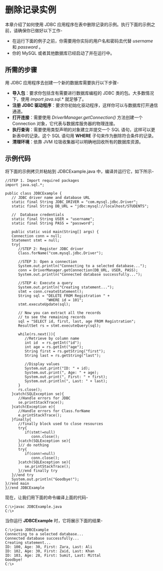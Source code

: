 # 删除记录实例

本章介绍了如何使用 JDBC 应用程序在表中删除记录的示例。执行下面的示例之前，请确保你已做好以下工作-

- 在运行下面的例子之前，你需要用你实际的用户名和密码去代替  *username* 和 *password* 。
- 你的 MySQL 或者其他数据库已经启动了并在运行中。

## 所需的步骤

用 JDBC 应用程序去创建一个新的数据库需要执行以下步骤-

- **导入包**：要求你包括含有需要进行数据库编程的 JDBC 类的包。大多数情况下，使用 *import java.sql.** 就足够了。
- **注册 JDBC 驱动程序**：要求你初始化驱动程序，这样你可以与数据库打开通信通道。
- **打开连接**：需要使用 *DriverManager.getConnection()* 方法创建一个 Connection 对象，它代表与数据库服务器的物理连接。
- **执行查询**：需要使用类型声明的对象建立并提交一个 SQL 语句，这样可以更新表中的记录。这个 SQL 语句用 **WHERE** 子句来作为删除符合条件的记录。
- **清理环境**：依靠 JVM 垃圾收集器可以明确地回收所有的数据库资源。

## 示例代码

将下面的示例拷贝并粘帖到 JDBCExample.java 中，编译并运行它，如下所示-

```
//STEP 1. Import required packages
import java.sql.*;

public class JDBCExample {
   // JDBC driver name and database URL
   static final String JDBC_DRIVER = "com.mysql.jdbc.Driver";  
   static final String DB_URL = "jdbc:mysql://localhost/STUDENTS";

   //  Database credentials
   static final String USER = "username";
   static final String PASS = "password";
   
   public static void main(String[] args) {
   Connection conn = null;
   Statement stmt = null;
   try{
      //STEP 2: Register JDBC driver
      Class.forName("com.mysql.jdbc.Driver");

      //STEP 3: Open a connection
      System.out.println("Connecting to a selected database...");
      conn = DriverManager.getConnection(DB_URL, USER, PASS);
      System.out.println("Connected database successfully...");
      
      //STEP 4: Execute a query
      System.out.println("Creating statement...");
      stmt = conn.createStatement();
      String sql = "DELETE FROM Registration " +
                   "WHERE id = 101";
      stmt.executeUpdate(sql);

      // Now you can extract all the records
      // to see the remaining records
      sql = "SELECT id, first, last, age FROM Registration";
      ResultSet rs = stmt.executeQuery(sql);

      while(rs.next()){
         //Retrieve by column name
         int id  = rs.getInt("id");
         int age = rs.getInt("age");
         String first = rs.getString("first");
         String last = rs.getString("last");

         //Display values
         System.out.print("ID: " + id);
         System.out.print(", Age: " + age);
         System.out.print(", First: " + first);
         System.out.println(", Last: " + last);
      }
      rs.close();
   }catch(SQLException se){
      //Handle errors for JDBC
      se.printStackTrace();
   }catch(Exception e){
      //Handle errors for Class.forName
      e.printStackTrace();
   }finally{
      //finally block used to close resources
      try{
         if(stmt!=null)
            conn.close();
      }catch(SQLException se){
      }// do nothing
      try{
         if(conn!=null)
            conn.close();
      }catch(SQLException se){
         se.printStackTrace();
      }//end finally try
   }//end try
   System.out.println("Goodbye!");
}//end main
}//end JDBCExample
```

现在，让我们用下面的命令编译上面的代码-

```
C:\>javac JDBCExample.java
C:\>
```

当你运行 **JDBCExample** 时，它将展示下面的结果-

```
C:\>java JDBCExample
Connecting to a selected database...
Connected database successfully...
Creating statement...
ID: 100, Age: 30, First: Zara, Last: Ali
ID: 102, Age: 30, First: Zaid, Last: Khan
ID: 103, Age: 28, First: Sumit, Last: Mittal
Goodbye!
C:\>
```